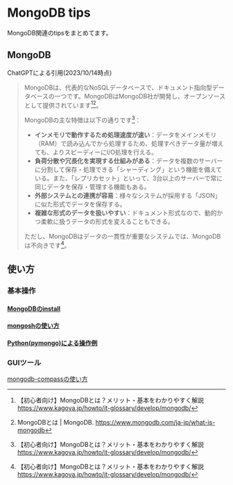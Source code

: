# MongoDB tips

MongoDB関連のtipsをまとめてます。

## MongoDB

ChatGPTによる引用(2023/10/14時点)

> MongoDBは、代表的なNoSQLデータベースで、ドキュメント指向型データベースの一つです。MongoDBはMongoDB社が開発し、オープンソースとして提供されています[^1][^2]。
>
> MongoDBの主な特徴は以下の通りです[^1]：
>
> - **インメモリで動作するため処理速度が速い**：データをメインメモリ（RAM）で読み込んでから処理するため、処理すべきデータ量が増えても、よりスピーディーにI/O処理を行える。
> - **負荷分散や冗長化を実現する仕組みがある**：データを複数のサーバーに分割して保存・処理できる「シャーディング」という機能を備えている。また、「レプリカセット」といって、3台以上のサーバーで常に同じデータを保存・管理する機能もある。
> - **外部システムとの連携が容易**：様々なシステムが採用する「JSON」に似た形式でデータを保存する。
> - **複雑な形式のデータを扱いやすい**：ドキュメント形式なので、動的かつ柔軟に扱うデータの形式を変えることもできる。
>
> ただし、MongoDBはデータの一貫性が重要なシステムでは、MongoDBは不向きです[^1]。

[^1]:【初心者向け】MongoDBとは？メリット・基本をわかりやすく解説 <https://www.kagoya.jp/howto/it-glossary/develop/mongodb/>
[^2]: MongoDBとは | MongoDB. <https://www.mongodb.com/ja-jp/what-is-mongodb>

## 使い方

### 基本操作

#### [MongoDBのinstall](./install-mongodb.md)

#### [mongoshの使い方](./mongosh.md)

#### [Python(pymongo)による操作例](./pymongo.md)

### GUIツール

[mongodb-compassの使い方](./mongodb-compass.md)
